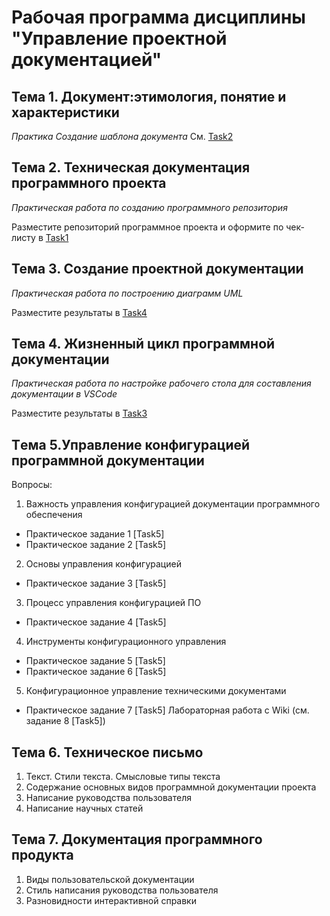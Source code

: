 # Рабочая программа дисциплины "Управление проектной документацией"

## Тема 1. Документ:этимология, понятие и характеристики

_Практика Создание шаблона документа_
См. [Task2]()
 
## Тема 2. Техническая документация программного проекта

_Практическая работа по созданию программного репозитория_

Разместите репозиторий программное проекта и оформите по чек-листу в [Task1]()


## Тема 3. Создание проектной документации

_Практическая работа по построению диаграмм UML_

Разместите результаты в [Task4]()

## Тема 4. Жизненный цикл программной документации

_Практическая работа по настройке рабочего стола для составления документации в VSCode_

Разместите результаты в [Task3]()

## Tема 5.Управление конфигурацией программной документации

Вопросы:

1. Важность управления конфигурацией документации программного обеспечения
 - Практическое задание 1 [Task5]
 - Практическое задание 2 [Task5]
2. Основы управления конфигурацией
 - Практическое задание 3 [Task5]

3. Процесс управления конфигурацией ПО 
 - Практическое задание 4 [Task5]
4. Инструменты конфигурационного управления
 - Практическое задание 5 [Task5]
  - Практическое задание 6 [Task5]
5. Конфигурационное управление техническими документами
 - Практическое задание 7 [Task5]
Лабораторная работа с Wiki (см. задание 8 [Task5])

## Тема 6. Техническое письмо
1. Текст. Стили текста. Смысловые типы текста
2. Содержание основных видов программной документации проекта
3. Написание руководства пользователя
4. Написание научных статей
   

## Тема 7. Документация программного продукта

1. Виды пользовательской документации
2. Стиль написания руководства пользователя
3. Разновидности интерактивной справки


